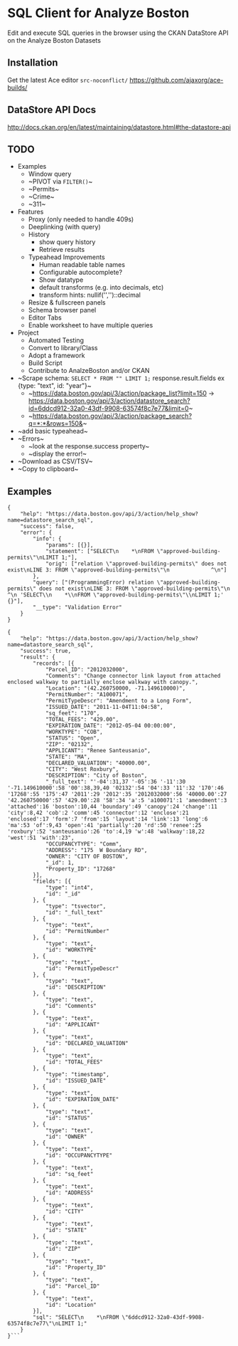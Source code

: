 # SQL Client for Analyze Boston

Edit and execute SQL queries in the browser using the CKAN DataStore API on the Analyze Boston Datasets

## Installation

Get the latest Ace editor `src-noconflict/` https://github.com/ajaxorg/ace-builds/ 


## DataStore API Docs

http://docs.ckan.org/en/latest/maintaining/datastore.html#the-datastore-api

## TODO

 - Examples
    - Window query
    - ~PIVOT via `FILTER()`~
    - ~Permits~
    - ~Crime~
    - ~311~
 - Features
    - Proxy (only needed to handle 409s)
    - Deeplinking (with query)
    - History
        - show query history
        - Retrieve results
    - Typeahead Improvements
        - Human readable table names
        - Configurable autocomplete?
        - Show datatype
        - default transforms (e.g. into decimals, etc)   
        - transform hints: nullif('','')::decimal
    - Resize & fullscreen panels
    - Schema browser panel
    - Editor Tabs
    - Enable worksheet to have multiple queries
 - Project
    - Automated Testing
    - Convert to library/Class
    - Adopt a framework
    - Build Script
    - Contribute to AnalzeBoston and/or CKAN
 - ~Scrape schema: `SELECT * FROM "" LIMIT 1;` response.result.fields ex {type: "text", id: "year"}~
    - ~https://data.boston.gov/api/3/action/package_list?limit=150 -> https://data.boston.gov/api/3/action/datastore_search?id=6ddcd912-32a0-43df-9908-63574f8c7e77&limit=0~
    - ~https://data.boston.gov/api/3/action/package_search?q=*:*&rows=150&~
 - ~add basic typeahead~
 - ~Errors~
    - ~look at the response.success property~
    - ~display the error!~
 - ~Download as CSV/TSV~
 - ~Copy to clipboard~

## Examples

```
{
    "help": "https://data.boston.gov/api/3/action/help_show?name=datastore_search_sql",
    "success": false,
    "error": {
        "info": {
            "params": [{}],
            "statement": ["SELECT\n    *\nFROM \"approved-building-permits\"\nLIMIT 1;"],
            "orig": ["relation \"approved-building-permits\" does not exist\nLINE 3: FROM \"approved-building-permits\"\n             ^\n"]
        },
        "query": ["(ProgrammingError) relation \"approved-building-permits\" does not exist\nLINE 3: FROM \"approved-building-permits\"\n             ^\n 'SELECT\\n    *\\nFROM \"approved-building-permits\"\\nLIMIT 1;' {}"],
        "__type": "Validation Error"
    }
}
```

```
{
    "help": "https://data.boston.gov/api/3/action/help_show?name=datastore_search_sql",
    "success": true,
    "result": {
        "records": [{
            "Parcel_ID": "2012032000",
            "Comments": "Change connector link layout from attached enclosed walkway to partially enclose walkway with canopy.",
            "Location": "(42.260750000, -71.149610000)",
            "PermitNumber": "A100071",
            "PermitTypeDescr": "Amendment to a Long Form",
            "ISSUED_DATE": "2011-11-04T11:04:58",
            "sq_feet": "170",
            "TOTAL_FEES": "429.00",
            "EXPIRATION_DATE": "2012-05-04 00:00:00",
            "WORKTYPE": "COB",
            "STATUS": "Open",
            "ZIP": "02132",
            "APPLICANT": "Renee Santeusanio",
            "STATE": "MA",
            "DECLARED_VALUATION": "40000.00",
            "CITY": "West Roxbury",
            "DESCRIPTION": "City of Boston",
            "_full_text": "'-04':31,37 '-05':36 '-11':30 '-71.149610000':58 '00':38,39,40 '02132':54 '04':33 '11':32 '170':46 '17268':55 '175':47 '2011':29 '2012':35 '2012032000':56 '40000.00':27 '42.260750000':57 '429.00':28 '58':34 'a':5 'a100071':1 'amendment':3 'attached':16 'boston':10,44 'boundary':49 'canopy':24 'change':11 'city':8,42 'cob':2 'comm':45 'connector':12 'enclose':21 'enclosed':17 'form':7 'from':15 'layout':14 'link':13 'long':6 'ma':53 'of':9,43 'open':41 'partially':20 'rd':50 'renee':25 'roxbury':52 'santeusanio':26 'to':4,19 'w':48 'walkway':18,22 'west':51 'with':23",
            "OCCUPANCYTYPE": "Comm",
            "ADDRESS": "175  W Boundary RD",
            "OWNER": "CITY OF BOSTON",
            "_id": 1,
            "Property_ID": "17268"
        }],
        "fields": [{
            "type": "int4",
            "id": "_id"
        }, {
            "type": "tsvector",
            "id": "_full_text"
        }, {
            "type": "text",
            "id": "PermitNumber"
        }, {
            "type": "text",
            "id": "WORKTYPE"
        }, {
            "type": "text",
            "id": "PermitTypeDescr"
        }, {
            "type": "text",
            "id": "DESCRIPTION"
        }, {
            "type": "text",
            "id": "Comments"
        }, {
            "type": "text",
            "id": "APPLICANT"
        }, {
            "type": "text",
            "id": "DECLARED_VALUATION"
        }, {
            "type": "text",
            "id": "TOTAL_FEES"
        }, {
            "type": "timestamp",
            "id": "ISSUED_DATE"
        }, {
            "type": "text",
            "id": "EXPIRATION_DATE"
        }, {
            "type": "text",
            "id": "STATUS"
        }, {
            "type": "text",
            "id": "OWNER"
        }, {
            "type": "text",
            "id": "OCCUPANCYTYPE"
        }, {
            "type": "text",
            "id": "sq_feet"
        }, {
            "type": "text",
            "id": "ADDRESS"
        }, {
            "type": "text",
            "id": "CITY"
        }, {
            "type": "text",
            "id": "STATE"
        }, {
            "type": "text",
            "id": "ZIP"
        }, {
            "type": "text",
            "id": "Property_ID"
        }, {
            "type": "text",
            "id": "Parcel_ID"
        }, {
            "type": "text",
            "id": "Location"
        }],
        "sql": "SELECT\n    *\nFROM \"6ddcd912-32a0-43df-9908-63574f8c7e77\"\nLIMIT 1;"
    }
}```